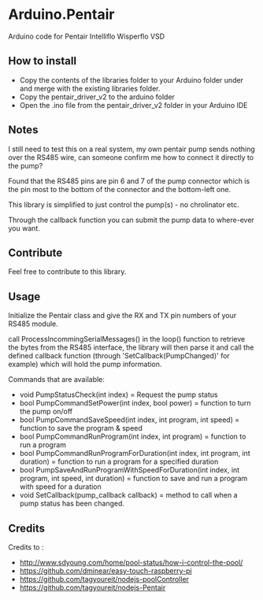 # Arduino.Pentair
Arduino code for Pentair Intelliflo Wisperflo VSD

## How to install
* Copy the contents of the libraries folder to your Arduino folder under and merge with the existing libraries folder.
* Copy the pentair_driver_v2 to the arduino folder
* Open the .ino file from the pentair_driver_v2 folder in your Arduino IDE

## Notes

I still need to test this on a real system, 
my own pentair pump sends nothing over the RS485 wire, can someone confirm me how to connect it directly to the pump?

Found that the RS485 pins are pin 6 and 7 of the pump connector which is the pin most to the bottom of the connector and the bottom-left one.

This library is simplified to just control the pump(s) - no chrolinator etc. 

Through the callback function you can submit the pump data to where-ever you want.

## Contribute

Feel free to contribute to this library.

## Usage

Initialize the Pentair class and give the RX and TX pin numbers of your RS485 module.

call ProcessIncommingSerialMessages()  in the loop() function to retrieve the bytes from the RS485 interface, 
the library will then parse it and call the defined callback function (through 'SetCallback(PumpChanged)' for example)
which will hold the pump information.

Commands that are available:

* void PumpStatusCheck(int index) = Request the pump status
* bool PumpCommandSetPower(int index, bool power) = function to turn the pump on/off 
* bool PumpCommandSaveSpeed(int index, int program, int speed) = function to save the program & speed
* bool PumpCommandRunProgram(int index, int program) = function to run a program
* bool PumpCommandRunProgramForDuration(int index, int program, int duration) = function to run a program for a specified duration
* bool PumpSaveAndRunProgramWithSpeedForDuration(int index, int  program, int speed, int duration) = function to save and run a program with speed for a duration
* void SetCallback(pump_callback callback) = method to call when a pump status has been changed.

## Credits

Credits to :

* http://www.sdyoung.com/home/pool-status/how-i-control-the-pool/
* https://github.com/dminear/easy-touch-raspberry-pi 
* https://github.com/tagyoureit/nodejs-poolController
* https://github.com/tagyoureit/nodejs-Pentair
